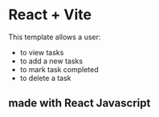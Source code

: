 # React + Vite

This template allows a user:
- to view tasks
- to add a new tasks
- to mark task completed
- to delete a task

## made with React Javascript
